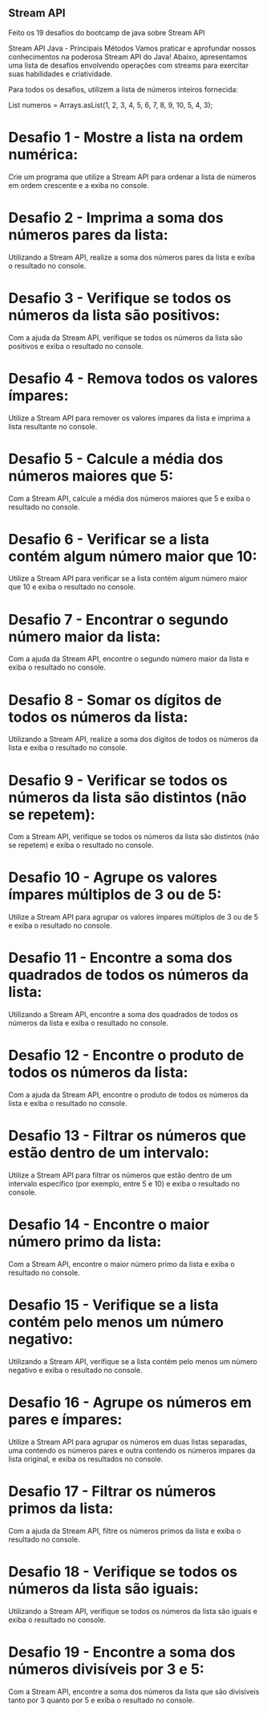 ## Stream API ##

Feito os 19 desafios do bootcamp de java sobre Stream API

Stream API Java - Principais Métodos
Vamos praticar e aprofundar nossos conhecimentos na poderosa Stream API do Java!
Abaixo, apresentamos uma lista de desafios envolvendo operações com streams para exercitar suas habilidades e criatividade.

Para todos os desafios, utilizem a lista de números inteiros fornecida:

List<Integer> numeros = Arrays.asList(1, 2, 3, 4, 5, 6, 7, 8, 9, 10, 5, 4, 3);

# Desafio 1 - Mostre a lista na ordem numérica: #
Crie um programa que utilize a Stream API para ordenar a lista de números em ordem crescente e a exiba no console.

# Desafio 2 - Imprima a soma dos números pares da lista: #
Utilizando a Stream API, realize a soma dos números pares da lista e exiba o resultado no console.

# Desafio 3 - Verifique se todos os números da lista são positivos: #
Com a ajuda da Stream API, verifique se todos os números da lista são positivos e exiba o resultado no console.

# Desafio 4 - Remova todos os valores ímpares: #
Utilize a Stream API para remover os valores ímpares da lista e imprima a lista resultante no console.

# Desafio 5 - Calcule a média dos números maiores que 5: #
Com a Stream API, calcule a média dos números maiores que 5 e exiba o resultado no console.

# Desafio 6 - Verificar se a lista contém algum número maior que 10: #
Utilize a Stream API para verificar se a lista contém algum número maior que 10 e exiba o resultado no console.

# Desafio 7 - Encontrar o segundo número maior da lista: #
Com a ajuda da Stream API, encontre o segundo número maior da lista e exiba o resultado no console.

# Desafio 8 - Somar os dígitos de todos os números da lista: #
Utilizando a Stream API, realize a soma dos dígitos de todos os números da lista e exiba o resultado no console.

# Desafio 9 - Verificar se todos os números da lista são distintos (não se repetem): #
Com a Stream API, verifique se todos os números da lista são distintos (não se repetem) e exiba o resultado no console.

# Desafio 10 - Agrupe os valores ímpares múltiplos de 3 ou de 5: #
Utilize a Stream API para agrupar os valores ímpares múltiplos de 3 ou de 5 e exiba o resultado no console.

# Desafio 11 - Encontre a soma dos quadrados de todos os números da lista: #
Utilizando a Stream API, encontre a soma dos quadrados de todos os números da lista e exiba o resultado no console.

# Desafio 12 - Encontre o produto de todos os números da lista: #
Com a ajuda da Stream API, encontre o produto de todos os números da lista e exiba o resultado no console.

# Desafio 13 - Filtrar os números que estão dentro de um intervalo: #
Utilize a Stream API para filtrar os números que estão dentro de um intervalo específico (por exemplo, entre 5 e 10) e exiba o resultado no console.

# Desafio 14 - Encontre o maior número primo da lista: #
Com a Stream API, encontre o maior número primo da lista e exiba o resultado no console.

# Desafio 15 - Verifique se a lista contém pelo menos um número negativo: #
Utilizando a Stream API, verifique se a lista contém pelo menos um número negativo e exiba o resultado no console.

# Desafio 16 - Agrupe os números em pares e ímpares: #
Utilize a Stream API para agrupar os números em duas listas separadas, uma contendo os números pares e outra contendo os números ímpares da lista original, e exiba os resultados no console.

# Desafio 17 - Filtrar os números primos da lista: #
Com a ajuda da Stream API, filtre os números primos da lista e exiba o resultado no console.

# Desafio 18 - Verifique se todos os números da lista são iguais: #
Utilizando a Stream API, verifique se todos os números da lista são iguais e exiba o resultado no console.

# Desafio 19 - Encontre a soma dos números divisíveis por 3 e 5: #
Com a Stream API, encontre a soma dos números da lista que são divisíveis tanto por 3 quanto por 5 e exiba o resultado no console.
